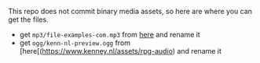 This repo does not commit binary media assets, so here are where you can get the files.

- get `mp3/file-examples-com.mp3` from [here](https://file-examples.com/index.php/sample-audio-files/sample-mp3-download/) and rename it
- get `ogg/kenn-nl-preview.ogg` from [here[(https://www.kenney.nl/assets/rpg-audio) and rename it
